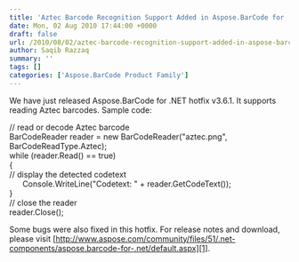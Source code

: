 ```yaml
---
title: 'Aztec Barcode Recognition Support Added in Aspose.BarCode for .NET 3.6.1'
date: Mon, 02 Aug 2010 17:44:00 +0000
draft: false
url: /2010/08/02/aztec-barcode-recognition-support-added-in-aspose-barcode-for-net-3-6-1/
author: Saqib Razzaq
summary: ''
tags: []
categories: ['Aspose.BarCode Product Family']
---
```


We have just released Aspose.BarCode for .NET hotfix v3.6.1. It supports reading Aztec barcodes. Sample code:

  

// read or decode Aztec barcode  
BarCodeReader reader = new BarCodeReader("aztec.png", BarCodeReadType.Aztec);  
while (reader.Read() == true)  
{  
// display the detected codetext  
      Console.WriteLine("Codetext: " + reader.GetCodeText());  
}  
// close the reader  
reader.Close();

  

Some bugs were also fixed in this hotfix. For release notes and download, please visit [http://www.aspose.com/community/files/51/.net-components/aspose.barcode-for-.net/default.aspx][1].




[1]: http://www.aspose.com/community/files/51/.net-components/aspose.barcode-for-.net/default.aspx




